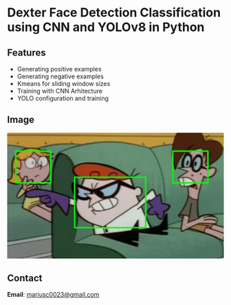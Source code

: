 #  Dexter Face Detection Classification using CNN and YOLOv8 in Python 

## Features 
- Generating positive examples
- Generating negative examples
- Kmeans for sliding window sizes
- Training with CNN Arhitecture
- YOLO configuration and training


## Image
![Dexter Face](image.png)

## Contact

**Email**: mariusc0023@gmail.com

